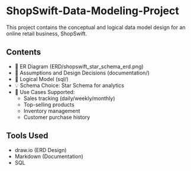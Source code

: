 # ShopSwift-Data-Modeling-Project
This project contains the conceptual and logical data model design for an online retail business, ShopSwift.

## Contents
- 📌 ER Diagram (ERD/shopswift_star_schema_erd.png)
- 📄 Assumptions and Design Decisions (documentation/)
- 🧠 Logical Model (sql/)
- 💡 Schema Choice: Star Schema for analytics
- 🚀 Use Cases Supported:
  - Sales tracking (daily/weekly/monthly)
  - Top-selling products
  - Inventory management
  - Customer purchase history

## Tools Used
- draw.io (ERD Design)
- Markdown (Documentation)
- SQL
